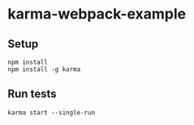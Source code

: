 # karma-webpack-example

## Setup
    npm install
    npm install -g karma

## Run tests
    karma start --single-run
